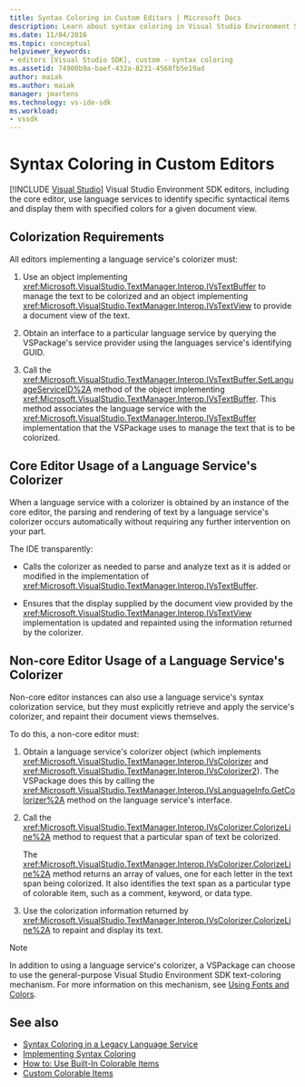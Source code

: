 ```yaml
---
title: Syntax Coloring in Custom Editors | Microsoft Docs
description: Learn about syntax coloring in Visual Studio Environment SDK custom editors, which displays specified colors for a given document view.
ms.date: 11/04/2016
ms.topic: conceptual
helpviewer_keywords:
- editors [Visual Studio SDK], custom - syntax coloring
ms.assetid: 74900b9a-baef-432a-8231-4568fb5e19ad
author: maiak
ms.author: maiak
manager: jmartens
ms.technology: vs-ide-sdk
ms.workload:
- vssdk
---
```

# Syntax Coloring in Custom Editors

 [!INCLUDE [Visual Studio](~/includes/applies-to-version/vs-windows-only.md)]
Visual Studio Environment SDK editors, including the core editor, use language services to identify specific syntactical items and display them with specified colors for a given document view.

## Colorization Requirements
 All editors implementing a language service's colorizer must:

1. Use an object implementing <xref:Microsoft.VisualStudio.TextManager.Interop.IVsTextBuffer> to manage the text to be colorized and an object implementing <xref:Microsoft.VisualStudio.TextManager.Interop.IVsTextView> to provide a document view of the text.

2. Obtain an interface to a particular language service by querying the VSPackage's service provider using the languages service's identifying GUID.

3. Call the <xref:Microsoft.VisualStudio.TextManager.Interop.IVsTextBuffer.SetLanguageServiceID%2A> method of the object implementing <xref:Microsoft.VisualStudio.TextManager.Interop.IVsTextBuffer>. This method associates the language service with the <xref:Microsoft.VisualStudio.TextManager.Interop.IVsTextBuffer> implementation that the VSPackage uses to manage the text that is to be colorized.

## Core Editor Usage of a Language Service's Colorizer
 When a language service with a colorizer is obtained by an instance of the core editor, the parsing and rendering of text by a language service's colorizer occurs automatically without requiring any further intervention on your part.

 The IDE transparently:

- Calls the colorizer as needed to parse and analyze text as it is added or modified in the implementation of <xref:Microsoft.VisualStudio.TextManager.Interop.IVsTextBuffer>.

- Ensures that the display supplied by the document view provided by the <xref:Microsoft.VisualStudio.TextManager.Interop.IVsTextView> implementation is updated and repainted using the information returned by the colorizer.

## Non-core Editor Usage of a Language Service's Colorizer
 Non-core editor instances can also use a language service's syntax colorization service, but they must explicitly retrieve and apply the service's colorizer, and repaint their document views themselves.

 To do this, a non-core editor must:

1. Obtain a language service's colorizer object (which implements <xref:Microsoft.VisualStudio.TextManager.Interop.IVsColorizer> and <xref:Microsoft.VisualStudio.TextManager.Interop.IVsColorizer2>). The VSPackage does this by calling the <xref:Microsoft.VisualStudio.TextManager.Interop.IVsLanguageInfo.GetColorizer%2A> method on the language service's interface.

2. Call the <xref:Microsoft.VisualStudio.TextManager.Interop.IVsColorizer.ColorizeLine%2A> method to request that a particular span of text be colorized.

     The <xref:Microsoft.VisualStudio.TextManager.Interop.IVsColorizer.ColorizeLine%2A> method returns an array of values, one for each letter in the text span being colorized. It also identifies the text span as a particular type of colorable item, such as a comment, keyword, or data type.

3. Use the colorization information returned by <xref:Microsoft.VisualStudio.TextManager.Interop.IVsColorizer.ColorizeLine%2A> to repaint and display its text.

> [!NOTE]
> In addition to using a language service's colorizer, a VSPackage can choose to use the general-purpose Visual Studio Environment SDK text-coloring mechanism. For more information on this mechanism, see [Using Fonts and Colors](/previous-versions/visualstudio/visual-studio-2015/extensibility/using-fonts-and-colors?preserve-view=true&view=vs-2015).

## See also

- [Syntax Coloring in a Legacy Language Service](../extensibility/internals/syntax-coloring-in-a-legacy-language-service.md)
- [Implementing Syntax Coloring](../extensibility/internals/implementing-syntax-coloring.md)
- [How to: Use Built-In Colorable Items](../extensibility/internals/how-to-use-built-in-colorable-items.md)
- [Custom Colorable Items](../extensibility/internals/custom-colorable-items.md)